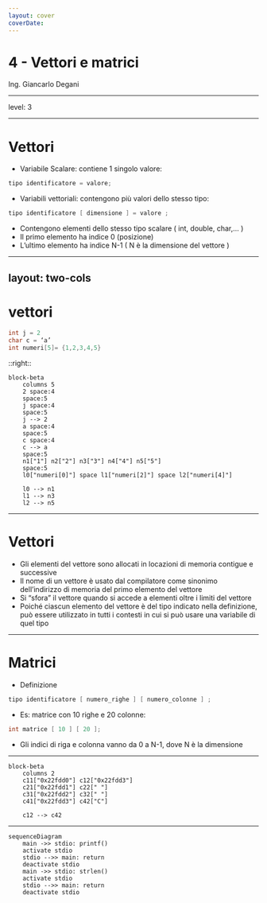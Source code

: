 ```yaml
---
layout: cover
coverDate:
---
```


# 4 - Vettori e matrici

Ing. Giancarlo Degani

---
level: 3

---

# Vettori

- Variabile Scalare: contiene 1 singolo valore:  

```c
tipo identificatore = valore;
```

- Variabili vettoriali: contengono più valori dello stesso tipo: 

```c
tipo identificatore [ dimensione ] = valore ; 
```

- Contengono elementi dello stesso tipo scalare ( int, double, char,… )
- Il primo elemento ha indice 0 (posizione) 
- L’ultimo elemento ha indice N-1 ( N è la dimensione del vettore ) 

---
layout: two-cols
---

# vettori

```c
int j = 2
char c = ‘a’
int numeri[5]= {1,2,3,4,5}
```

::right::

```mermaid {scale: 0.9, alt: 'A diagram'}
block-beta
    columns 5
    2 space:4
    space:5
    j space:4
    space:5
    j --> 2
    a space:4
    space:5
    c space:4
    c --> a
    space:5
    n1["1"] n2["2"] n3["3"] n4["4"] n5["5"]
    space:5
    l0["numeri[0]"] space l1["numeri[2]"] space l2["numeri[4]"]

    l0 --> n1
    l1 --> n3
    l2 --> n5
```

---

# Vettori

- Gli elementi del vettore sono allocati in locazioni di memoria contigue e successive
- Il nome di un vettore è usato dal compilatore come sinonimo dell’indirizzo di memoria del primo elemento del vettore
- Si “sfora” il vettore quando si accede a elementi oltre i limiti del vettore
- Poiché ciascun elemento del vettore è del tipo indicato nella definizione, può essere utilizzato in tutti i contesti in cui si può usare una variabile di quel tipo

---

# Matrici

- Definizione

```c
tipo identificatore [ numero_righe ] [ numero_colonne ] ;
```

- Es: matrice con 10 righe e 20 colonne:

```c
int matrice [ 10 ] [ 20 ];
```

- Gli indici di riga e colonna vanno da 0 a N-1, dove N è la dimensione

---

```mermaid {scale: 0.9, alt: 'A diagram'}
block-beta
    columns 2
    c11["0x22fdd0"] c12["0x22fdd3"]
    c21["0x22fdd1"] c22[" "]
    c31["0x22fdd2"] c32[" "]
    c41["0x22fdd3"] c42["C"]

    c12 --> c42
```

---

```mermaid {scale: 0.9, alt: 'A diagram'}
sequenceDiagram
    main ->> stdio: printf()
    activate stdio
    stdio -->> main: return
    deactivate stdio
    main ->> stdio: strlen()
    activate stdio
    stdio -->> main: return
    deactivate stdio
```
